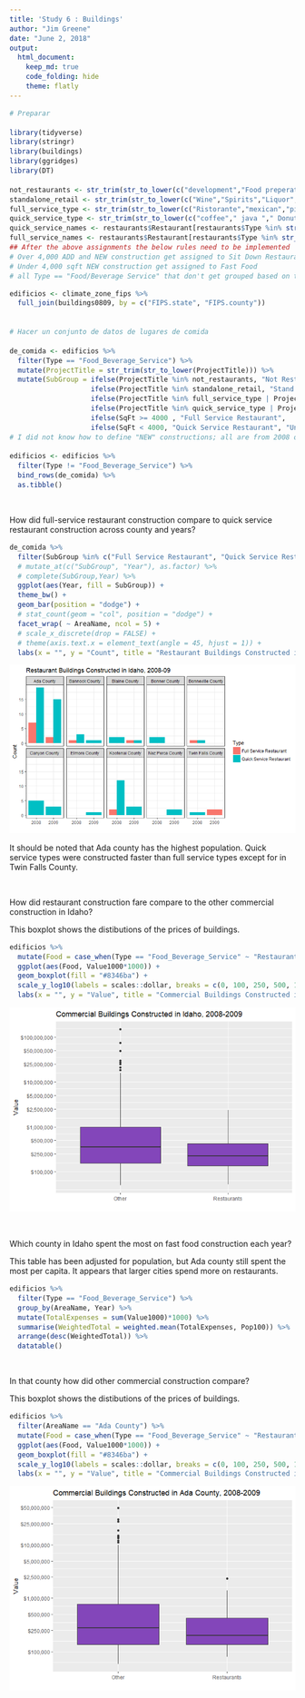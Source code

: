 ```yaml
---
title: 'Study 6 : Buildings'
author: "Jim Greene"
date: "June 2, 2018"
output: 
  html_document:
    keep_md: true
    code_folding: hide
    theme: flatly
---
```



```r
# Preparar

library(tidyverse)
library(stringr)
library(buildings)
library(ggridges)
library(DT)

not_restaurants <- str_trim(str_to_lower(c("development","Food preperation center", "Food Services center","bakery","Grocery","conceession","Cafeteria", "lunchroom","school","facility"," hall ")))
standalone_retail <- str_trim(str_to_lower(c("Wine","Spirits","Liquor","Convenience","drugstore","Flying J", "Rite Aid ","walgreens ","Love's Travel ")))
full_service_type <- str_trim(str_to_lower(c("Ristorante","mexican","pizza ","steakhouse"," grill ","buffet","tavern"," bar ","waffle","italian","steak house")))
quick_service_type <- str_trim(str_to_lower(c("coffee"," java "," Donut ","Doughnut"," burger ","Ice Cream ","custard ","sandwich ","fast food "," bagel ")))
quick_service_names <- restaurants$Restaurant[restaurants$Type %in% str_trim(str_to_lower(c("coffee","Ice Cream","Fast Food")))]
full_service_names <- restaurants$Restaurant[restaurants$Type %in% str_trim(str_to_lower(c("Pizza","Casual Dining","Fast Casual")))]
## After the above assignments the below rules need to be implemented
# Over 4,000 ADD and NEW construction get assigned to Sit Down Restaurants
# Under 4,000 sqft NEW construction get assigned to Fast Food
# all Type == "Food/Beverage Service" that don't get grouped based on the above are called "Unknown"
```


```r
edificios <- climate_zone_fips %>% 
  full_join(buildings0809, by = c("FIPS.state", "FIPS.county"))


# Hacer un conjunto de datos de lugares de comida

de_comida <- edificios %>%
  filter(Type == "Food_Beverage_Service") %>% 
  mutate(ProjectTitle = str_trim(str_to_lower(ProjectTitle))) %>% 
  mutate(SubGroup = ifelse(ProjectTitle %in% not_restaurants, "Not Restaraunt", 
                    ifelse(ProjectTitle %in% standalone_retail, "Stand Alone Retail", 
                    ifelse(ProjectTitle %in% full_service_type | ProjectTitle %in% full_service_names, "Full Service Restaurant", 
                    ifelse(ProjectTitle %in% quick_service_type | ProjectTitle %in% quick_service_names, "Quick Service Restaurant", 
                    ifelse(SqFt >= 4000 , "Full Service Restaurant", 
                    ifelse(SqFt < 4000, "Quick Service Restaurant", "Unknown")))))))
# I did not know how to define "NEW" constructions; all are from 2008 or 2009.

edificios <- edificios %>% 
  filter(Type != "Food_Beverage_Service") %>% 
  bind_rows(de_comida) %>% 
  as.tibble()
```

</br>

How did full-service restaurant construction compare to quick service restaurant construction across county and years?


```r
de_comida %>% 
  filter(SubGroup %in% c("Full Service Restaurant", "Quick Service Restaurant")) %>%
  # mutate_at(c("SubGroup", "Year"), as.factor) %>% 
  # complete(SubGroup,Year) %>%
  ggplot(aes(Year, fill = SubGroup)) +
  theme_bw() +
  geom_bar(position = "dodge") +
  # stat_count(geom = "col", position = "dodge") +
  facet_wrap( ~ AreaName, ncol = 5) +
  # scale_x_discrete(drop = FALSE) +
  # theme(axis.text.x = element_text(angle = 45, hjust = 1)) +
  labs(x = "", y = "Count", title = "Restaurant Buildings Constructed in Idaho, 2008-09", fill = "Type")
```

![](Case_Study_06_files/figure-html/unnamed-chunk-2-1.png)<!-- -->

It should be noted that Ada county has the highest population. Quick service types were constructed faster than full service types except for in Twin Falls County.

</br>

How did restaurant construction fare compare to the other commercial construction in Idaho?

This boxplot shows the distibutions of the prices of buildings.

```r
edificios %>% 
  mutate(Food = case_when(Type == "Food_Beverage_Service" ~ "Restaurants", TRUE ~ "Other"))  %>% 
  ggplot(aes(Food, Value1000*1000)) +
  geom_boxplot(fill = "#8346ba") +
  scale_y_log10(labels = scales::dollar, breaks = c(0, 100, 250, 500, 1000, 2500, 5000, 10000, 25000, 50000, 100000)*1000) +
  labs(x = "", y = "Value", title = "Commercial Buildings Constructed in Idaho, 2008-2009")
```

![](Case_Study_06_files/figure-html/unnamed-chunk-3-1.png)<!-- -->

</br>

Which county in Idaho spent the most on fast food construction each year?

This table has been adjusted for population, but Ada county still spent the most per capita. It appears that larger cities spend more on restaurants.

```r
edificios %>% 
  filter(Type == "Food_Beverage_Service") %>% 
  group_by(AreaName, Year) %>%
  mutate(TotalExpenses = sum(Value1000)*1000) %>%
  summarise(WeightedTotal = weighted.mean(TotalExpenses, Pop100)) %>%
  arrange(desc(WeightedTotal)) %>% 
  datatable()
```

<!--html_preserve--><div id="htmlwidget-bd673aaba0435bfa8f93" style="width:100%;height:auto;" class="datatables html-widget"></div>
<script type="application/json" data-for="htmlwidget-bd673aaba0435bfa8f93">{"x":{"filter":"none","data":[["1","2","3","4","5","6","7","8","9","10","11","12","13","14","15","16"],["Ada County","Ada County","Kootenai County","Twin Falls County","Bonneville County","Blaine County","Elmore County","Canyon County","Bannock County","Kootenai County","Canyon County","Bonner County","Bannock County","Blaine County","Nez Perce County","Twin Falls County"],["2008","2009","2008","2009","2008","2009","2009","2008","2008","2009","2009","2008","2009","2008","2009","2008"],[10577000,4829000,4014000,1613000,1414000,1360000,1284000,1235000,1205000,966000,580000,579000,500000,475000,168000,136000]],"container":"<table class=\"display\">\n  <thead>\n    <tr>\n      <th> <\/th>\n      <th>AreaName<\/th>\n      <th>Year<\/th>\n      <th>WeightedTotal<\/th>\n    <\/tr>\n  <\/thead>\n<\/table>","options":{"columnDefs":[{"className":"dt-right","targets":3},{"orderable":false,"targets":0}],"order":[],"autoWidth":false,"orderClasses":false}},"evals":[],"jsHooks":[]}</script><!--/html_preserve-->


</br>

In that county how did other commercial construction compare?

This boxplot shows the distibutions of the prices of buildings.

```r
edificios %>% 
  filter(AreaName == "Ada County") %>% 
  mutate(Food = case_when(Type == "Food_Beverage_Service" ~ "Restaurants", TRUE ~ "Other"))  %>% 
  ggplot(aes(Food, Value1000*1000)) +
  geom_boxplot(fill = "#8346ba") +
  scale_y_log10(labels = scales::dollar, breaks = c(0, 100, 250, 500, 1000, 2500, 5000, 10000, 25000, 50000, 100000)*1000) +
  labs(x = "", y = "Value", title = "Commercial Buildings Constructed in Ada County, 2008-2009")
```

![](Case_Study_06_files/figure-html/unnamed-chunk-6-1.png)<!-- -->

